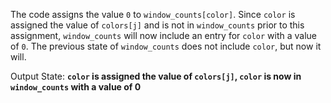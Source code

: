 The code assigns the value `0` to `window_counts[color]`. Since `color` is assigned the value of `colors[j]` and is not in `window_counts` prior to this assignment, `window_counts` will now include an entry for `color` with a value of `0`. The previous state of `window_counts` does not include `color`, but now it will.

Output State: **`color` is assigned the value of `colors[j]`, `color` is now in `window_counts` with a value of 0**
